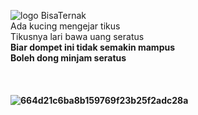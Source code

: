 
![logo BisaTernak](https://github.com/BayuKartawan/bisaTernak/assets/95634926/9226f506-2bbf-4d1f-9a68-ae73bb8e827f)
<br>
Ada kucing mengejar tikus<br>
Tikusnya lari bawa uang seratus<br>
<b>Biar dompet ini tidak semakin mampus</b><br>
<b>Boleh dong minjam seratus<b><br>
<br><br><br>
![664d21c6ba8b159769f23b25f2adc28a](https://github.com/BayuKartawan/bisaTernak/assets/95634926/b1078fb6-81b9-40e3-849c-991aae000f09)

